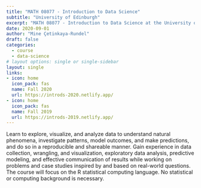 ```yaml
---
title: "MATH 08077 - Introduction to Data Science"
subtitle: "University of Edinburgh"
excerpt: "MATH 08077 - Introduction to Data Science at the University of Edinburgh"
date: 2020-09-01
author: "Mine Çetinkaya-Rundel"
draft: false
categories:
  - course
  - data-science
# layout options: single or single-sidebar
layout: single
links:
- icon: home
  icon_pack: fas
  name: Fall 2020
  url: https://introds-2020.netlify.app/
- icon: home
  icon_pack: fas
  name: Fall 2019
  url: https://introds-2019.netlify.app/
---
```


Learn to explore, visualize, and analyze data to understand natural phenomena, investigate patterns, model outcomes, and make predictions, and do so in a reproducible and shareable manner. Gain experience in data collection, wrangling, and visualization, exploratory data analysis, predictive modeling, and effective communication of results while working on problems and case studies inspired by and based on real-world questions. The course will focus on the R statistical computing language. No statistical or computing background is necessary.
